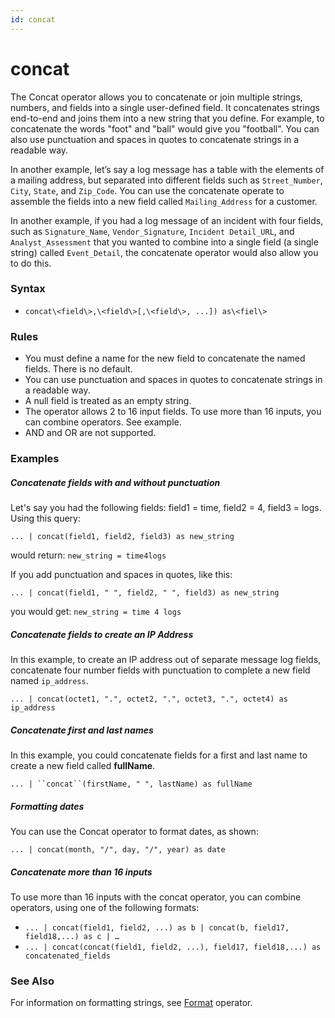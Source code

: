```yaml
---
id: concat
---
```


# concat

The Concat operator allows you to concatenate or join multiple strings,
numbers, and fields into a single user-defined field. It concatenates
strings end-to-end and joins them into a new string that you define. For
example, to concatenate the words "foot" and "ball" would give you
"football". You can also use punctuation and spaces in quotes to
concatenate strings in a readable way.

In another example, let’s say a log message has a table with the
elements of a mailing address, but separated into different fields such
as `Street_Number`, `City`, `State`, and `Zip_Code`. You can use the
concatenate operate to assemble the fields into a new field called
`Mailing_Address` for a customer.

In another example, if you had a log message of an incident with four
fields, such as `Signature_Name`, `Vendor_Signature`,
`Incident Detail_URL`, and `Analyst_Assessment` that you wanted to
combine into a single field (a single string) called `Event_Detail`, the
concatenate operator would also allow you to do this.

### Syntax

-   `concat\<field\>,\<field\>[,\<field\>, ...]) as\<fiel\>`

### Rules

-   You must define a name for the new field to concatenate the named
    fields. There is no default.
-   You can use punctuation and spaces in quotes to concatenate strings
    in a readable way.
-   A null field is treated as an empty string.
-   The operator allows 2 to 16 input fields. To use more than 16
    inputs, you can combine operators. See example.
-   AND and OR are not supported.

### Examples

##### Concatenate fields with and without punctuation

Let's say you had the following fields: field1 = time, field2 = 4,
field3 = logs. Using this query:

`... | concat(field1, field2, field3) as new_string`

would return: `new_string = time4logs`

If you add punctuation and spaces in quotes, like this:

`... | concat(field1, " ", field2, " ", field3) as new_string`

you would get: `new_string = time 4 logs`

##### Concatenate fields to create an IP Address

In this example, to create an IP address out of separate message log
fields, concatenate four number fields with punctuation to complete a
new field named `ip_address`.

`... | concat(octet1, ".", octet2, ".", octet3, ".", octet4) as ip_address`

##### Concatenate first and last names

In this example, you could concatenate fields for a first and last name
to create a new field called **fullName**.

`... | ``concat``(firstName, " ", lastName) as fullName`

##### Formatting dates

You can use the Concat operator to format dates, as shown:

`... | concat(month, "/", day, "/", year) as date`

##### Concatenate more than 16 inputs

To use more than 16 inputs with the concat operator, you can combine
operators, using one of the following formats:

-   `... | concat(field1, field2, ...) as b | concat(b, field17, field18,...) as c | …`
-   `... | concat(concat(field1, field2, ...), field17, field18,...) as concatenated_fields`

### See Also

For information on formatting strings, see [Format](format.md "format")
operator.
